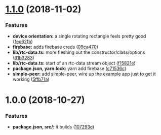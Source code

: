 # [1.1.0](https://github.com/fartts/superfluity/compare/v1.0.0...v1.1.0) (2018-11-02)


### Features

* **device orientation:** a single rotating rectangle feels pretty good ([1ec62fb](https://github.com/fartts/superfluity/commit/1ec62fb))
* **firebase:** adds firebase creds ([09ca470](https://github.com/fartts/superfluity/commit/09ca470))
* **lib/rtc-data.ts:** more fleshing out the constructor/class/options ([91b3283](https://github.com/fartts/superfluity/commit/91b3283))
* **lib/rtc-data.ts:** start of an rtc-data stream object ([f15821e](https://github.com/fartts/superfluity/commit/f15821e))
* **package.json, yarn.lock:** yarn add firebase ([c71536c](https://github.com/fartts/superfluity/commit/c71536c))
* **simple-peer:** add simple-peer, wire up the example app just to get it working ([5ffb71a](https://github.com/fartts/superfluity/commit/5ffb71a))

# 1.0.0 (2018-10-27)


### Features

* **package.json, src/:** it builds ([107293e](https://github.com/fartts/superfluity/commit/107293e))
